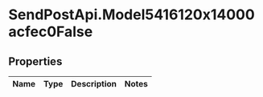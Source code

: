 # SendPostApi.Model5416120x14000acfec0False

## Properties
Name | Type | Description | Notes
------------ | ------------- | ------------- | -------------


